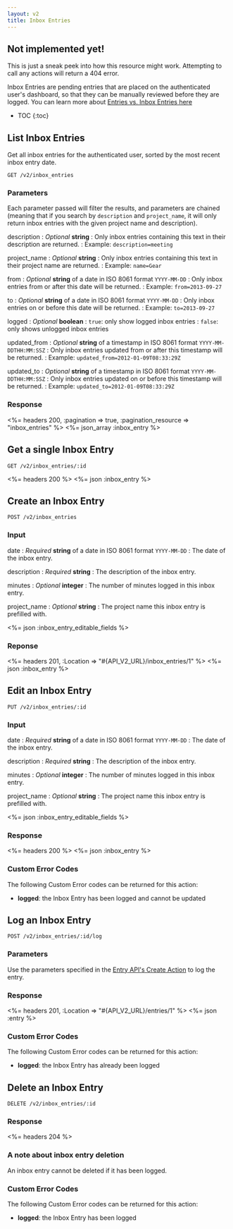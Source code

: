 ```yaml
---
layout: v2
title: Inbox Entries
---
```


<div class="note warning sticky">
 <h2>Not implemented yet!</h2>
 <p>This is just a sneak peek into how this resource might work. Attempting to call any actions will return a 404 error.</p>
</div>

Inbox Entries are pending entries that are placed on the authenticated user's dashboard, so that they can be manually reviewed before they are logged. You can learn more about [Entries vs. Inbox Entries here](/entries_vs_inbox_entries/)

* TOC
{:toc}

## List Inbox Entries

Get all inbox entries for the authenticated user, sorted by the most recent inbox entry date.

~~~
GET /v2/inbox_entries
~~~

### Parameters

Each parameter passed will filter the results, and parameters are chained (meaning that if you search by `description` and `project_name`, it will only return inbox entries with the given project name and description).

description
: *Optional* **string**
: Only inbox entries containing this text in their description are returned.
: Example: `description=meeting`

project_name
: *Optional* **string**
: Only inbox entries containing this text in their project name are returned.
: Example: `name=Gear`

from
: *Optional* **string** of a date in ISO 8061 format `YYYY-MM-DD`
: Only inbox entries from or after this date will be returned.
: Example: `from=2013-09-27`

to
: *Optional* **string** of a date in ISO 8061 format `YYYY-MM-DD`
: Only inbox entries on or before this date will be returned.
: Example: `to=2013-09-27`

logged
: *Optional* **boolean**
: `true`: only show logged inbox entries
: `false`: only shows unlogged inbox entries

updated_from
: *Optional* **string** of a timestamp in ISO 8061 format `YYYY-MM-DDTHH:MM:SSZ`
: Only inbox entries updated from or after this timestamp will be returned.
: Example: `updated_from=2012-01-09T08:33:29Z`

updated_to
: *Optional* **string** of a timestamp in ISO 8061 format `YYYY-MM-DDTHH:MM:SSZ`
: Only inbox entries updated on or before this timestamp will be returned.
: Example: `updated_to=2012-01-09T08:33:29Z`

### Response

<%= headers 200, :pagination => true, :pagination_resource => "inbox_entries" %>
<%= json_array :inbox_entry %>

## Get a single Inbox Entry

~~~
GET /v2/inbox_entries/:id
~~~

<%= headers 200 %>
<%= json :inbox_entry %>

## Create an Inbox Entry

~~~
POST /v2/inbox_entries
~~~

### Input

date
: *Required* **string** of a date in ISO 8061 format `YYYY-MM-DD`
: The date of the inbox entry.

description
: *Required* **string**
: The description of the inbox entry.

minutes
: *Optional* **integer**
: The number of minutes logged in this inbox entry.

project_name
: *Optional* **string**
: The project name this inbox entry is prefilled with.

<%= json :inbox_entry_editable_fields %>

### Reponse

<%= headers 201, :Location => "#{API_V2_URL}/inbox_entries/1" %>
<%= json :inbox_entry %>

## Edit an Inbox Entry

~~~
PUT /v2/inbox_entries/:id
~~~

### Input

date
: *Required* **string** of a date in ISO 8061 format `YYYY-MM-DD`
: The date of the inbox entry.

description
: *Required* **string**
: The description of the inbox entry.

minutes
: *Optional* **integer**
: The number of minutes logged in this inbox entry.

project_name
: *Optional* **string**
: The project name this inbox entry is prefilled with.

<%= json :inbox_entry_editable_fields %>

### Response

<%= headers 200 %>
<%= json :inbox_entry %>

### Custom Error Codes

The following Custom Error codes can be returned for this action:

* **logged**: the Inbox Entry has been logged and cannot be updated

## Log an Inbox Entry

~~~
POST /v2/inbox_entries/:id/log
~~~

### Parameters

Use the parameters specified in the [Entry API's Create Action](/v2/entries/index.html#create-an-entry) to log the entry.

### Response

<%= headers 201, :Location => "#{API_V2_URL}/entries/1" %>
<%= json :entry %>

### Custom Error Codes

The following Custom Error codes can be returned for this action:

* **logged**: the Inbox Entry has already been logged

## Delete an Inbox Entry

~~~
DELETE /v2/inbox_entries/:id
~~~

### Response

<%= headers 204 %>

### A note about inbox entry deletion

An inbox entry cannot be deleted if it has been logged.

### Custom Error Codes

The following Custom Error codes can be returned for this action:

* **logged**: the Inbox Entry has been logged